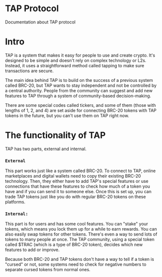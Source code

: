 # TAP Protocol
Documentation about TAP protocol

# Intro

TAP is a system that makes it easy for people to use and create crypto. It's designed to be simple and doesn't rely on complex technology or L2s. Instead, it uses a straightforward method called tapping to make sure transactions are secure.

The main idea behind TAP is to build on the success of a previous system called BRC-20, but TAP wants to stay independent and not be controlled by a central authority. People from the community can suggest and add new features to TAP through a system of community-based decision-making.

There are some special codes called tickers, and some of them (those with lengths of 1, 2, and 4) are set aside for connecting BRC-20 tokens with TAP tokens in the future, but you can't use them on TAP right now.

# The functionality of TAP

TAP has two parts, external and internal.

### `External`
This part works just like a system called BRC-20. To connect to TAP, online marketplaces and digital wallets need to copy their existing BRC-20 technology. Then, they either have to add TAP's special features or use connections that have these features to check how much of a token you have and if you can send it to someone else. Once this is set up, you can trade TAP tokens just like you do with regular BRC-20 tokens on these platforms.

### `Internal:` 
This part is for users and has some cool features. You can "stake" your tokens, which means you lock them up for a while to earn rewards. You can also easily swap tokens for other tokens. There's even a way to send lots of tokens to many people at once. The TAP community, using a special token called $TRAC (which is a type of BRC-20 token), decides which new features to add or improve.

Because both BRC-20 and TAP tokens don't have a way to tell if a token is "cursed" or not, some systems need to check for negative numbers to separate cursed tokens from normal ones. 

